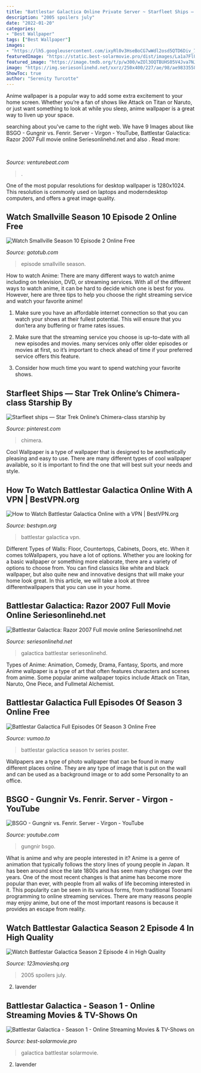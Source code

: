 ```yaml
---
title: "Battlestar Galactica Online Private Server ~ Starfleet Ships — Star Trek Online’s Chimera-class Starship By"
description: "2005 spoilers july"
date: "2022-01-20"
categories:
- "Best Wallpaper"
tags: ["Best Wallpaper"]
images:
- "https://lh5.googleusercontent.com/ixyRl0v3HseBoCG7wWdl2osd5QTD6Div_7jKHZ15Csx_4dT-AY6PpSHWwhNs_VCvF6bgLBwnfr8cC3RyE9fBDefIqZR72xehwKQU8gKGtNER3pU4Xj6NQT4WzuNHZleTm-fCqac1"
featuredImage: "https://static.best-solarmovie.pro/dist/images/La1a7FlULcy6uEui0Jsoy_54bQMo_frKCjfsdLJd-ELnQ6wWbwJVBw59GtjxaDU4sqzxKY8Dwh3UPOz_yBOL6AyG5sVmigvwMHxd1TIpOzh3Orj2mMg5Z1xxEGGjT19d.jpg"
featured_image: "https://image.tmdb.org/t/p/w300/wZOl3OQTBUHS05V4Jva7NJiwDC6.jpg"
image: "https://img.seriesonlinehd.net/xxrz/250x400/227/ae/98/ae983355853f00cd196a0e9094029bb6/ae983355853f00cd196a0e9094029bb6.jpg"
ShowToc: true
author: "Serenity Turcotte"
---
```



Anime wallpaper is a popular way to add some extra excitement to your home screen. Whether you’re a fan of shows like Attack on Titan or Naruto, or just want something to look at while you sleep, anime wallpaper is a great way to liven up your space.

	

		
searching about  you've came to the right web. We have 9 Images about  like BSGO - Gungnir vs. Fenrir. Server - Virgon - YouTube, Battlestar Galactica: Razor 2007 Full movie online Seriesonlinehd.net and also . Read more:
		
    
## 

<img loading=lazy src="https://venturebeat.com/wp-content/uploads/2019/11/sirired.jpg" onerror="this.onerror=null;this.src='https://tse4.mm.bing.net/th?id=OIP.JLRusF0NhdqAVoxmYe6LnQHaDt&amp;pid=15.1';" alt="">

_Source: venturebeat.com_

>. 

	

One of the most popular resolutions for desktop wallpaper is 1280x1024. This resolution is commonly used on laptops and moderndesktop computers, and offers a great image quality.

    
## Watch Smallville Season 10 Episode 2 Online Free

<img loading=lazy src="https://image.tmdb.org/t/p/w300/wZOl3OQTBUHS05V4Jva7NJiwDC6.jpg" onerror="this.onerror=null;this.src='https://tse1.mm.bing.net/th?id=OIP.VexQ9T_HYNNOzw7wuo1vvwAAAA&amp;pid=15.1';" alt="Watch Smallville Season 10 Episode 2 Online Free">

_Source: gototub.com_

>episode smallville season. 

	

How to watch Anime: There are many different ways to watch anime including on television, DVD, or streaming services.
With all of the different ways to watch anime, it can be hard to decide which one is best for you. However, here are three tips to help you choose the right streaming service and watch your favorite anime!
1. Make sure you have an affordable internet connection so that you can watch your shows at their fullest potential. This will ensure that you don’tera any buffering or frame rates issues.

2. Make sure that the streaming service you choose is up-to-date with all new episodes and movies. many services only offer older episodes or movies at first, so it’s important to check ahead of time if your preferred service offers this feature.

3. Consider how much time you want to spend watching your favorite shows.

    
## Starfleet Ships — Star Trek Online’s Chimera-class Starship By

<img loading=lazy src="https://i.pinimg.com/736x/56/d8/e7/56d8e7401229594f5a98cf65f319be69.jpg" onerror="this.onerror=null;this.src='https://tse2.mm.bing.net/th?id=OIP.mPKaEWurHoS_y_fqt7IiTQHaEM&amp;pid=15.1';" alt="Starfleet ships — Star Trek Online’s Chimera-class starship by">

_Source: pinterest.com_

>chimera. 

	

Cool Wallpaper is a type of wallpaper that is designed to be aesthetically pleasing and easy to use. There are many different types of cool wallpaper available, so it is important to find the one that will best suit your needs and style.

    
## How To Watch Battlestar Galactica Online With A VPN | BestVPN.org

<img loading=lazy src="https://lh5.googleusercontent.com/ixyRl0v3HseBoCG7wWdl2osd5QTD6Div_7jKHZ15Csx_4dT-AY6PpSHWwhNs_VCvF6bgLBwnfr8cC3RyE9fBDefIqZR72xehwKQU8gKGtNER3pU4Xj6NQT4WzuNHZleTm-fCqac1" onerror="this.onerror=null;this.src='https://tse4.mm.bing.net/th?id=OIP.nEWXOjPzyt2lLL3CjUOd5QHaEK&amp;pid=15.1';" alt="How to Watch Battlestar Galactica Online with a VPN | BestVPN.org">

_Source: bestvpn.org_

>battlestar galactica vpn. 

	

Different Types of Walls: Floor, Countertops, Cabinets, Doors, etc.
When it comes toWallpapers, you have a lot of options. Whether you are looking for a basic wallpaper or something more elaborate, there are a variety of options to choose from. You can find classics like white and black wallpaper, but also quite new and innovative designs that will make your home look great. In this article, we will take a look at three differentwallpapers that you can use in your home.

    
## Battlestar Galactica: Razor 2007 Full Movie Online Seriesonlinehd.net

<img loading=lazy src="https://img.seriesonlinehd.net/xxrz/250x400/227/ae/98/ae983355853f00cd196a0e9094029bb6/ae983355853f00cd196a0e9094029bb6.jpg" onerror="this.onerror=null;this.src='https://tse3.mm.bing.net/th?id=OIP.d-iwU2dmgCsspYzQ3nGZbAAAAA&amp;pid=15.1';" alt="Battlestar Galactica: Razor 2007 Full movie online Seriesonlinehd.net">

_Source: seriesonlinehd.net_

>galactica battlestar seriesonlinehd. 

	

Types of Anime: Animation, Comedy, Drama, Fantasy, Sports, and more
Anime wallpaper is a type of art that often features characters and scenes from anime. Some popular anime wallpaper topics include Attack on Titan, Naruto, One Piece, and Fullmetal Alchemist.

    
## Battlestar Galactica Full Episodes Of Season 3 Online Free

<img loading=lazy src="https://1.bp.blogspot.com/-4bbBhklJMK8/XDhbuAuESAI/AAAAAAAAFbw/vzo88Xk1P1khQBZo-6ZGI0WU3_P1qR5egCHMYCw/s400/tt0407362-3-pf0lx.jpg" onerror="this.onerror=null;this.src='https://tse2.mm.bing.net/th?id=OIP.TzkJ7XOIcqW8qjYqfHJFJwAAAA&amp;pid=15.1';" alt="Battlestar Galactica Full Episodes Of Season 3 Online Free">

_Source: vumoo.to_

>battlestar galactica season tv series poster. 

	



Wallpapers are a type of photo wallpaper that can be found in many different places online. They are any type of image that is put on the wall and can be used as a background image or to add some Personality to an office.

    
## BSGO - Gungnir Vs. Fenrir. Server - Virgon - YouTube

<img loading=lazy src="https://i.ytimg.com/vi/MyTod6FHn4A/maxresdefault.jpg" onerror="this.onerror=null;this.src='https://tse1.mm.bing.net/th?id=OIP.Hf57rUhDOTrCor1fURSAXgHaEK&amp;pid=15.1';" alt="BSGO - Gungnir vs. Fenrir. Server - Virgon - YouTube">

_Source: youtube.com_

>gungnir bsgo. 

	

What is anime and why are people interested in it?
Anime is a genre of animation that typically follows the story lines of young people in Japan. It has been around since the late 1800s and has seen many changes over the years. One of the most recent changes is that anime has become more popular than ever, with people from all walks of life becoming interested in it. This popularity can be seen in its various forms, from traditional Toonami programming to online streaming services. There are many reasons people may enjoy anime, but one of the most important reasons is because it provides an escape from reality.

    
## Watch Battlestar Galactica Season 2 Episode 4 In High Quality

<img loading=lazy src="https://image.tmdb.org/t/p/w780/ztZKXOuXGytAfPdqFIaTXw5QvpI.jpg" onerror="this.onerror=null;this.src='https://tse1.mm.bing.net/th?id=OIP.JDp_duoHAgyEicy1CErwRwHaE7&amp;pid=15.1';" alt="Watch Battlestar Galactica Season 2 Episode 4 in High Quality">

_Source: 123movieshq.org_

>2005 spoilers july. 

	

2. lavender 

    
## Battlestar Galactica - Season 1 - Online Streaming Movies &amp; TV-Shows On

<img loading=lazy src="https://static.best-solarmovie.pro/dist/images/La1a7FlULcy6uEui0Jsoy_54bQMo_frKCjfsdLJd-ELnQ6wWbwJVBw59GtjxaDU4sqzxKY8Dwh3UPOz_yBOL6AyG5sVmigvwMHxd1TIpOzh3Orj2mMg5Z1xxEGGjT19d.jpg" onerror="this.onerror=null;this.src='https://tse4.mm.bing.net/th?id=OIP.dK9skHRdm3eF4SAJcRTInQHaJU&amp;pid=15.1';" alt="Battlestar Galactica - Season 1 - Online Streaming Movies &amp; TV-Shows on">

_Source: best-solarmovie.pro_

>galactica battlestar solarmovie. 

	

2. lavender 

